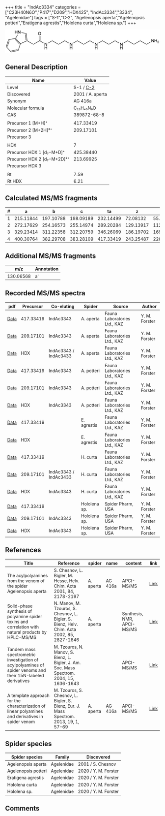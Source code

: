 +++
title = "IndAc3334"
categories = ["C23H40N6O","P417","D209","HDX425",
"IndAc3334","3334",
"Agelenidae"]
tags = ["S-1","C-2",
"Agelenopsis aperta","Agelenopsis potteri","Eratigena agrestis","Hololena curta","Hololena sp."]
+++

![](/img/IndAc3334.png)

## General Description

| Name                        | Value                                                |
|-----------------------------|------------------------------------------------------|
| Level                       | S-1 / [C-2](https://doi.org/10.1016/j.tet.2003.12.066) |
| Discovered                  | 2001 / A. aperta                                     |
| Synonym                     | AG 416a                                              |
| Molecular formula           | C₂₃H₄₀N₆O                                            |
| CAS                         | 389872-68-8                                          |
|                             |                                                      |
| Precursor 1 [M+H]⁺          | 417.33419                                            |
| Precursor 2 [M+2H]²⁺        | 209.17101                                            |
| Precursor 3                 |                                                      |
|                             |                                                      |
| HDX                         | 7                                                    |
| Precursor HDX 1 [d₇-M+D]⁺   | 425.38440                                            |
| Precursor HDX 2 [d₇-M+2D]²⁺ | 213.69925                                            |
| Precursor HDX 3             |                                                      |
|                             |                                                      |
| Rt                          | 7.59                                                 |
| Rt HDX                      | 6.21                                                 |

## Calculated MS/MS fragments

| # | a         | b         | c         | ta        | z         | y         | tz        |
|---|-----------|-----------|-----------|-----------|-----------|-----------|-----------|
| 1 | 215.11844 | 197.10788 | 198.09189 | 232.14499 | 72.08132  | 55.05477  | 89.10787  |
| 2 | 272.17629 | 254.16573 | 255.14974 | 289.20284 | 129.13917 | 112.11262 | 146.16572 |
| 3 | 329.23414 | 311.22358 | 312.20759 | 346.26069 | 186.19702 | 169.17047 | 203.22357 |
| 4 | 400.30764 | 382.29708 | 383.28109 | 417.33419 | 243.25487 | 226.22832 | 260.28142 |

## Additional MS/MS fragments

| m/z       | Annotation |
|-----------|------------|
| 130.06568 | a'         |

## Recorded MS/MS spectra

| pdf                                                                | Precursor | Co-eluting            | Spider    | Source                       | Author        |
|--------------------------------------------------------------------|-----------|-----------------------|-----------|------------------------------|---------------|
| [Data](/pdf/A-aperta/417_IndAc3334_IndAc3343_Aa.pdf)               | 417.33419 | IndAc3343             | A. aperta | Fauna Laboratories Ltd., KAZ | Y. M. Forster |
| [Data](/pdf/A-aperta/417_IndAc3334_IndAc3343_Aa_2.pdf)             | 209.17101 | IndAc3343             | A. aperta | Fauna Laboratories Ltd., KAZ | Y. M. Forster |
| [Data](/pdf/A-aperta/417_IndAc3334_IndAc3343_IndAc3433_Aa_HDX.pdf) | HDX       | IndAc3343 / IndAc3433 | A. aperta | Fauna Laboratories Ltd., KAZ | Y. M. Forster |
| [Data](/pdf/A-potteri/417_IndAc3334_IndAc3343_Ap.pdf) | 417.33419 | IndAc3343          | A. potteri | Fauna Laboratories Ltd., KAZ | Y. M. Forster |
| [Data](/pdf/A-potteri/417_IndAc3334_IndAc3343_Ap_2.pdf) | 209.17101 | IndAc3343          | A. potteri | Fauna Laboratories Ltd., KAZ | Y. M. Forster |
| [Data](/pdf/A-potteri/417_IndAc3334_Ap_HDX.pdf) | HDX | IndAc3343          | A. potteri | Fauna Laboratories Ltd., KAZ | Y. M. Forster |
| [Data](/pdf/E-agrestis/417_IndAc3334_Ea.pdf) |  417.33419 |            | E. agrestis | Fauna Laboratories Ltd., KAZ | Y. M. Forster |
| [Data](/pdf/E-agrestis/417_IndAc3334_Ea_HDX.pdf) |  HDX |            | E. agrestis | Fauna Laboratories Ltd., KAZ | Y. M. Forster |
| [Data](/pdf/H-curta/417_IndAc3334_Hc.pdf) | 417.33419 |           | H. curta | Fauna Laboratories Ltd., KAZ | Y. M. Forster |
| [Data](/pdf/H-curta/417_IndAc3334_IndAc3343_IndAc3433_Hc.pdf) | 209.17101 | IndAc3343 / IndAc3433         | H. curta | Fauna Laboratories Ltd., KAZ | Y. M. Forster |
| [Data](/pdf/H-curta/417_IndAc3334_IndAc3343_Hc_HDX.pdf) | HDX | IndAc3343          | H. curta | Fauna Laboratories Ltd., KAZ | Y. M. Forster |
| [Data](/pdf/Hololena-sp/417_IndAc3334_IndAc3343_Ho-sp.pdf) | 417.33419 |           | Hololena sp. | Spider Pharm, USA | Y. M. Forster |
| [Data](/pdf/Hololena-sp/417_IndAc3334_IndAc3343_Ho-sp_2.pdf) | 209.17101 | IndAc3343          | Hololena sp. | Spider Pharm, USA | Y. M. Forster |
| [Data](/pdf/Hololena-sp/417_IndAc3334_IndAc3343_Ho-sp_HDX.pdf) | HDX | IndAc3343          | Hololena sp. | Spider Pharm, USA | Y. M. Forster |

## References

| Title  | Reference|spider|name|content|link |
|--------|---------|-------|----|-------|-----|
| The acylpolyamines from the venom of the spider Agelenopsis aperta                                           | S. Chesnov, L. Bigler, M. Hesse, Helv. Chim. Acta 2001, 84, 2178-2197|A. aperta|AG 416a|APCI-MS/MS| [Link](https://onlinelibrary.wiley.com/doi/abs/10.1002/1522-2675%2820010815%2984%3A8%3C2178%3A%3AAID-HLCA2178%3E3.0.CO%3B2-N)                                                                      |
| Solid-phase synthesis of polyamine spider toxins and correlation with natural products by HPLC-MS/MS         | N. Manov, M. Tzouros, S. Chesnov, L. Bigler, S. Bienz, Helv. Chim. Acta 2002, 85, 2827-2846|A. aperta||Synthesis, NMR, APCI-MS/MS|[Link](https://onlinelibrary.wiley.com/doi/abs/10.1002/1522-2675%28200209%2985%3A9%3C2827%3A%3AAID-HLCA2827%3E3.0.CO%3B2-5) |
| Tandem mass spectrometric investigation of acylpolyamines of spider venoms and their 15N-labeled derivatives | M. Tzouros, N. Manov, S. Bienz, L. Bigler, J. Am. Soc. Mass Spectrom. 2004, 15, 1636-1643|||APCI-MS/MS|[Link](https://doi.org/10.1016/j.jasms.2004.07.020)                          |
| A template approach for the characterization of linear polyamines and derivatives in spider venom            | M. Tzouros, S. Chesnov, L. Bigler, S. Bienz, Eur. J. Mass Spectrom. 2013, 19, 1, 57-69|A. aperta|AG 416a|APCI-MS/MS|[Link](https://doi.org/10.1255/ejms.1213)                       |

## Spider species

| Spider species     | Family     | Discovered        |
|--------------------|------------|-------------------|
| Agelenopsis aperta | Agelenidae | 2001 / S. Chesnov |
| Agelenopsis potteri | Agelenidae | 2020 / Y. M. Forster |
| Eratigena agrestis | Agelenidae | 2020 / Y. M. Forster |
| Hololena curta | Agelenidae | 2020 / Y. M. Forster |
| Hololena sp. | Agelenidae | 2020 / Y. M. Forster |

## Comments
